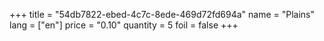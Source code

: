 +++
title = "54db7822-ebed-4c7c-8ede-469d72fd694a"
name = "Plains"
lang = ["en"]
price = "0.10"
quantity = 5
foil = false
+++

